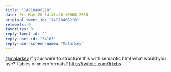 ```yaml
---
title: "14910406218"
date: Fri May 28 14:41:20 +0000 2010
original-tweet-id: "14910406218"
retweets: 0
favorites: 0
reply-tweet-id: ""
reply-user-id: "34163"
reply-user-screen-name: "Malarkey"
---
```

<a href="https://twitter.com/malarkey">@malarkey</a> if your were to structure this with semantic html what would you use? Tables or microformats? http://twitpic.com/1rtxbs
